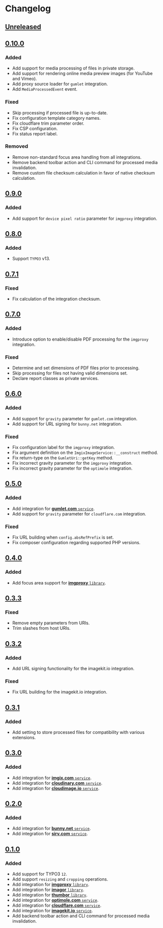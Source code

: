 # Changelog

## [Unreleased]

## [0.10.0]

### Added

* Add support for media processing of files in private storage.
* Add support for rendering online media preview images (for YouTube and Vimeo).
* Add proxy source loader for `gumlet` integration.
* Add `MediaProcessedEvent` event.

### Fixed

* Skip processing if processed file is up-to-date.
* Fix configuration template category names.
* Fix cloudflare trim parameter order.
* Fix CSP configuration.
* Fix status report label.

### Removed

* Remove non-standard focus area handling from all integrations.
* Remove backend toolbar action and CLI command for processed media invalidation.
* Remove custom file checksum calculation in favor of native checksum calculation.

## [0.9.0]

### Added

* Add support for `device pixel ratio` parameter for `imgproxy` integration.

## [0.8.0]

### Added

* Support `TYPO3` v13.

## [0.7.1]

### Fixed

* Fix calculation of the integration checksum.

## [0.7.0]

### Added

* Introduce option to enable/disable PDF processing for the `imgproxy` integration.

### Fixed

* Determine and set dimensions of PDF files prior to processing.
* Skip processing for files not having valid dimensions set.
* Declare report classes as private services.

## [0.6.0]

### Added

* Add support for `gravity` parameter for `gumlet.com` integration.
* Add support for URL signing for `bunny.net` integration.

### Fixed

* Fix configuration label for the `imgproxy` integration.
* Fix argument definition on the `ImgixImageService::__construct` method.
* Fix return-type on the `GumletUri::getKey` method.
* Fix incorrect gravity parameter for the `imgproxy` integration.
* Fix incorrect gravity parameter for the `optimole` integration.

## [0.5.0]

### Added

* Add integration for [**gumlet.com** `service`](https://www.gumlet.com/).
* Add support for `gravity` parameter for `cloudflare.com` integration.

### Fixed

* Fix URL building when `config.absRefPrefix` is set.
* Fix composer configuration regarding supported PHP versions.

## [0.4.0]

### Added

* Add focus area support for [**imgproxy** `library`](https://github.com/imgproxy/imgproxy).

## [0.3.3]

### Fixed

* Remove empty parameters from URIs.
* Trim slashes from host URIs.

## [0.3.2]

### Added

* Add URL signing functionality for the imagekit.io integration.

### Fixed

* Fix URL building for the imagekit.io integration.

## [0.3.1]

### Added

* Add setting to store processed files for compatibility with various extensions.

## [0.3.0]

### Added

* Add integration for [**imgix.com** `service`](https://imgix.com/).
* Add integration for [**cloudinary.com** `service`](https://cloudinary.com/).
* Add integration for [**cloudimage.io** `service`](https://cloudimage.io/).

## [0.2.0]

### Added

* Add integration for [**bunny.net** `service`](https://bunny.net/).
* Add integration for [**sirv.com** `service`](https://sirv.com/).

## [0.1.0]

### Added

* Add support for TYPO3 `12`.
* Add support `resizing` and `cropping` operations.
* Add integration for [**imgproxy** `library`](https://github.com/imgproxy/imgproxy).
* Add integration for [**imagor** `library`](https://github.com/cshum/imagor).
* Add integration for [**thumbor** `library`](https://github.com/thumbor/thumbor).
* Add integration for [**optimole.com** `service`](https://optimole.com/).
* Add integration for [**cloudflare.com** `service`](https://developers.cloudflare.com/images/).
* Add integration for [**imagekit.io** `service`](https://imagekit.io/).
* Add backend toolbar action and CLI command for processed media invalidation.

[unreleased]: https://github.com/somehow-digital/typo3-media-processing/compare/v0.10.0...HEAD
[0.10.0]: https://github.com/somehow-digital/typo3-media-processing/compare/v0.9.0...v0.10.0
[0.9.0]: https://github.com/somehow-digital/typo3-media-processing/compare/v0.8.0...v0.9.0
[0.8.0]: https://github.com/somehow-digital/typo3-media-processing/compare/v0.7.1...v0.8.0
[0.7.1]: https://github.com/somehow-digital/typo3-media-processing/compare/v0.7.0...v0.7.1
[0.7.0]: https://github.com/somehow-digital/typo3-media-processing/compare/v0.6.0...v0.7.0
[0.6.0]: https://github.com/somehow-digital/typo3-media-processing/compare/v0.5.0...v0.6.0
[0.5.0]: https://github.com/somehow-digital/typo3-media-processing/compare/v0.4.0...v0.5.0
[0.4.0]: https://github.com/somehow-digital/typo3-media-processing/compare/v0.3.3...v0.4.0
[0.3.3]: https://github.com/somehow-digital/typo3-media-processing/compare/v0.3.2...v0.3.3
[0.3.2]: https://github.com/somehow-digital/typo3-media-processing/compare/v0.3.1...v0.3.2
[0.3.1]: https://github.com/somehow-digital/typo3-media-processing/compare/v0.3.0...v0.3.1
[0.3.0]: https://github.com/somehow-digital/typo3-media-processing/compare/v0.2.0...v0.3.0
[0.2.0]: https://github.com/somehow-digital/typo3-media-processing/compare/v0.1.0...v0.2.0
[0.1.0]: https://github.com/somehow-digital/typo3-media-processing/releases/tag/v0.1.0
